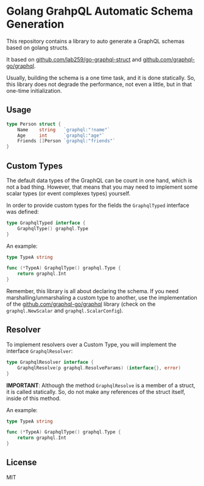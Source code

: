 # Golang GrahpQL Automatic Schema Generation   

This repository contains a library to auto generate a GraphQL schemas based on golang structs.

It based on [github.com/lab259/go-graphql-struct](https://github.com/lab259/go-graphql-struct)
and [github.com/graphql-go/graphql](https://github.com/graphql-go/graphql).

Usually, building the schema is a one time task, and it is done
statically. So, this library does not degrade the performance, not even
a little, but in that one-time initialization.

## Usage

```go
type Person struct {
	Name    string   `graphql:"!name"`
	Age     int      `graphql:"age"`
	Friends []Person `graphql:"friends"`
}
```

## Custom Types

The default data types of the GraphQL can be count in one hand, which is
not a bad thing. However, that means that you may need to implement some
scalar types (or event complexes types) yourself.

In order to provide custom types for the fields the `GraphqlTyped`
interface was defined:

```go
type GraphqlTyped interface {
    GraphqlType() graphql.Type
}
```

An example:

```go
type TypeA string

func (*TypeA) GraphqlType() graphql.Type {
    return graphql.Int
}

```

Remember, this library is all about declaring the schema. If you need
marshalling/unmarshaling a custom type to another, use the implementation
of the [github.com/graphql-go/graphql](https://github.com/graphql-go/graphql)
library (check on the `graphql.NewScalar` and `graphql.ScalarConfig`).

## Resolver

To implement resolvers over a Custom Type, you will implement the
interface `GraphqlResolver`:

```go
type GraphqlResolver interface {
    GraphqlResolve(p graphql.ResolveParams) (interface{}, error)
}
```

**IMPORTANT**: Although the method `GraphqlResolve` is a member of a struct, it is
called statically. So, do not make any references of the struct itself,
inside of this method.

An example:

```go
type TypeA string

func (*TypeA) GraphqlType() graphql.Type {
    return graphql.Int
}
```

## License

MIT